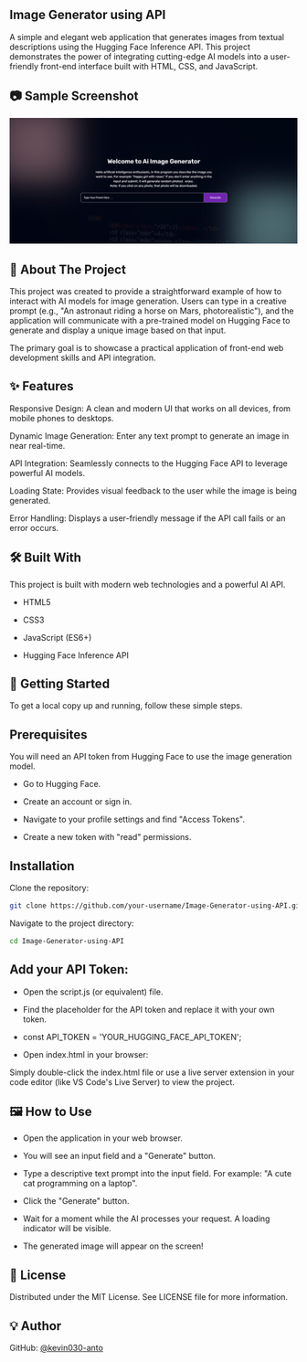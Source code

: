 ## Image Generator using API
A simple and elegant web application that generates images from textual descriptions using the Hugging Face Inference API. This project demonstrates the power of integrating cutting-edge AI models into a user-friendly front-end interface built with HTML, CSS, and JavaScript.

## 📷 Sample Screenshot
![To-Do List Screenshot](https://github.com/kevin030-anto/Image-Generator-using-API/blob/main/Screenshot%202025-07-23%20123427.png)

## 📖 About The Project
This project was created to provide a straightforward example of how to interact with AI models for image generation. Users can type in a creative prompt (e.g., "An astronaut riding a horse on Mars, photorealistic"), and the application will communicate with a pre-trained model on Hugging Face to generate and display a unique image based on that input.

The primary goal is to showcase a practical application of front-end web development skills and API integration.

## ✨ Features
Responsive Design: A clean and modern UI that works on all devices, from mobile phones to desktops.

Dynamic Image Generation: Enter any text prompt to generate an image in near real-time.

API Integration: Seamlessly connects to the Hugging Face API to leverage powerful AI models.

Loading State: Provides visual feedback to the user while the image is being generated.

Error Handling: Displays a user-friendly message if the API call fails or an error occurs.

## 🛠️ Built With
This project is built with modern web technologies and a powerful AI API.

- HTML5

- CSS3

- JavaScript (ES6+)

- Hugging Face Inference API

## 🚀 Getting Started
To get a local copy up and running, follow these simple steps.

## Prerequisites
You will need an API token from Hugging Face to use the image generation model.

- Go to Hugging Face.

- Create an account or sign in.

- Navigate to your profile settings and find "Access Tokens".

- Create a new token with "read" permissions.

## Installation
Clone the repository:
```sh
git clone https://github.com/your-username/Image-Generator-using-API.git
```

Navigate to the project directory:
```sh
cd Image-Generator-using-API
```

## Add your API Token:

- Open the script.js (or equivalent) file.

- Find the placeholder for the API token and replace it with your own token.

- const API_TOKEN = 'YOUR_HUGGING_FACE_API_TOKEN';

- Open index.html in your browser:

Simply double-click the index.html file or use a live server extension in your code editor (like VS Code's Live Server) to view the project.

## 🖼️ How to Use
- Open the application in your web browser.

- You will see an input field and a "Generate" button.

- Type a descriptive text prompt into the input field. For example: "A cute cat programming on a laptop".

- Click the "Generate" button.

- Wait for a moment while the AI processes your request. A loading indicator will be visible.

- The generated image will appear on the screen!

## 📜 License
Distributed under the MIT License. See LICENSE file for more information.

## 💡 Author

GitHub: [@kevin030-anto](https://github.com/kevin030-anto)
